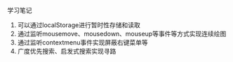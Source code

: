 学习笔记

1. 可以通过localStorage进行暂时性存储和读取
2. 通过监听mousemove、mousedown、mouseup等事件等方式实现连续绘图
3. 通过监听contextmenu事件实现屏蔽右键菜单等
4. 广度优先搜索、启发式搜索实现寻路
